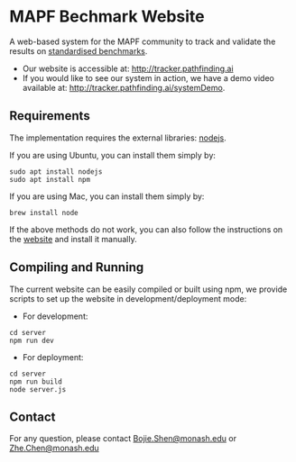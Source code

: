 # MAPF Bechmark Website
A web-based system for the MAPF community to track and validate the results on [standardised benchmarks](https://movingai.com/benchmarks/mapf/index.html).
- Our website is accessible at: http://tracker.pathfinding.ai
- If you would like to see our system in action, we have a demo video available at: http://tracker.pathfinding.ai/systemDemo.

 
## Requirements 
The implementation requires the external libraries: [nodejs](https://nodejs.org/en). 

If you are using Ubuntu, you can install them simply by:
```shell script
sudo apt install nodejs
sudo apt install npm
``` 
If you are using Mac, you can install them simply by:
```shell script
brew install node
```
If the above methods do not work, you can also follow the instructions
on the [website](https://www.digitalocean.com/community/tutorials/how-to-install-node-js-on-ubuntu-20-04) and install it manually.

## Compiling and Running
The current website can be easily compiled or built using npm, we provide scripts to set up the website in development/deployment mode:
* For development:
```shell script
cd server 
npm run dev
``` 
* For deployment:
```shell script
cd server 
npm run build
node server.js 
```
## Contact
For any question, please contact Bojie.Shen@monash.edu or Zhe.Chen@monash.edu
